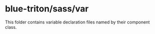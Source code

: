# blue-triton/sass/var

This folder contains variable declaration files named by their component class.
